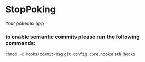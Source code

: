 # StopPoking
Your pokedex app

### to enable semantic commits please run the following commands:
`chmod +x hooks/commit-msg`
`git config core.hooksPath hooks`
